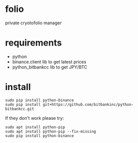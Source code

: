 # folio

private cryotofolio manager

# requirements
* python
* binance.client lib to get latest prices
* python_bitbankcc lib to get JPY/BTC

# install
```
sudo pip install python-binance
sudo pip install git+https://github.com/bitbankinc/python-bitbankcc.git
```

If they don't work please try:
```
sudo apt install python-pip
sudo apt install python-pip --fix-missing
sudo pip install python-binance
```

